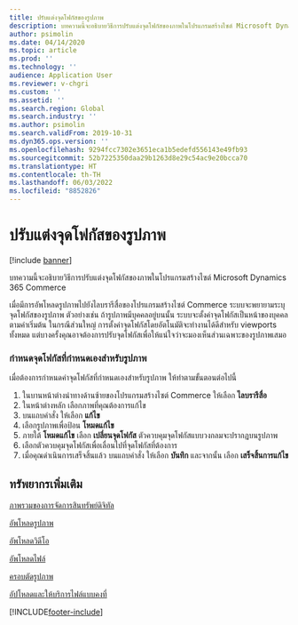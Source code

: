 ```yaml
---
title: ปรับแต่งจุดโฟกัสของรูปภาพ
description: บทความนี้จะอธิบายวิธีการปรับแต่งจุดโฟกัสของภาพในโปรแกรมสร้างไซต์ Microsoft Dynamics 365 Commerce
author: psimolin
ms.date: 04/14/2020
ms.topic: article
ms.prod: ''
ms.technology: ''
audience: Application User
ms.reviewer: v-chgri
ms.custom: ''
ms.assetid: ''
ms.search.region: Global
ms.search.industry: ''
ms.author: psimolin
ms.search.validFrom: 2019-10-31
ms.dyn365.ops.version: ''
ms.openlocfilehash: 9294fcc7302e3651eca1b5edefd556143e49fb93
ms.sourcegitcommit: 52b7225350daa29b1263d8e29c54ac9e20bcca70
ms.translationtype: HT
ms.contentlocale: th-TH
ms.lasthandoff: 06/03/2022
ms.locfileid: "8852826"
---
```

# <a name="customize-image-focal-points"></a>ปรับแต่งจุดโฟกัสของรูปภาพ

[!include [banner](includes/banner.md)]

บทความนี้จะอธิบายวิธีการปรับแต่งจุดโฟกัสของภาพในโปรแกรมสร้างไซต์ Microsoft Dynamics 365 Commerce

เมื่อมีการอัพโหลดรูปภาพไปยังไลบรารีสื่อของโปรแกรมสร้างไซต์ Commerce ระบบจะพยายามระบุจุดโฟกัสของรูปภาพ ตัวอย่างเช่น ถ้ารูปภาพมีบุคคลอยู่บนนั้น ระบบจะตั้งค่าจุดโฟกัสเป็นหน้าของบุคคลตามค่าเริ่มต้น ในกรณีส่วนใหญ่ การตั้งค่าจุดโฟกัสโดยอัตโนมัติจะทำงานได้ดีสำหรับ viewports ทั้งหมด แต่บางครั้งคุณอาจต้องการปรับจุดโฟกัสเพื่อให้แน่ใจว่าจะมองเห็นส่วนเฉพาะของรูปภาพเสมอ

### <a name="define-a-custom-focal-point-for-an-image"></a>กำหนดจุดโฟกัสที่กำหนดเองสำหรับรูปภาพ

เมื่อต้องการกำหนดค่าจุดโฟกัสที่กำหนดเองสำหรับรูปภาพ ให้ทำตามขั้นตอนต่อไปนี้

1. ในบานหน้าต่างนำทางด้านซ้ายของโปรแกรมสร้างไซต์ Commerce ให้เลือก **ไลบรารีสื่อ**
1. ในหน้าต่างหลัก เลือกภาพที่คุณต้องการแก้ไข
1. บนแถบคำสั่ง ให้เลือก **แก้ไข**
1. เลือกรูปภาพเพื่อป้อน **โหมดแก้ไข**
1. ภายใต้ **โหมดแก้ไข** เลือก **เปลี่ยนจุดโฟกัส** ตัวควบคุมจุดโฟกัสแบบวงกลมจะปรากฏบนรูปภาพ
1. เลือกตัวควบคุมจุดโฟกัสเพื่อเลื่อนไปที่จุดโฟกัสที่ต้องการ
1. เมื่อคุณดำเนินการเสร็จสิ้นแล้ว บนแถบคำสั่ง ให้เลือก **บันทึก** และจากนั้น เลือก **เสร็จสิ้นการแก้ไข**

## <a name="additional-resources"></a>ทรัพยากรเพิ่มเติม

[ภาพรวมของการจัดการสินทรัพย์ดิจิทัล](dam-overview.md)

[อัพโหลดรูปภาพ](dam-upload-images.md)

[อัพโหลดวิดีโอ](dam-upload-video.md)

[อัพโหลดไฟล์](dam-upload-files.md)

[ครอบตัดรูปภาพ](dam-crop-images.md)

[อัปโหลดและให้บริการไฟล์แบบคงที่](upload-serve-static-files.md)


[!INCLUDE[footer-include](../includes/footer-banner.md)]

